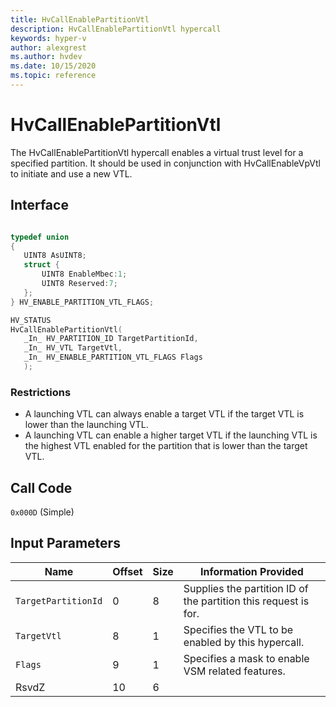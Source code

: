 ```yaml
---
title: HvCallEnablePartitionVtl
description: HvCallEnablePartitionVtl hypercall
keywords: hyper-v
author: alexgrest
ms.author: hvdev
ms.date: 10/15/2020
ms.topic: reference
---
```


# HvCallEnablePartitionVtl

The HvCallEnablePartitionVtl hypercall enables a virtual trust level for a specified partition. It should be used in conjunction with HvCallEnableVpVtl to initiate and use a new VTL.

## Interface

 ```c

typedef union
{
    UINT8 AsUINT8;
    struct {
        UINT8 EnableMbec:1;
        UINT8 Reserved:7;
    };
} HV_ENABLE_PARTITION_VTL_FLAGS;

HV_STATUS
HvCallEnablePartitionVtl(
    _In_ HV_PARTITION_ID TargetPartitionId,
    _In_ HV_VTL TargetVtl,
    _In_ HV_ENABLE_PARTITION_VTL_FLAGS Flags
    );
 ```

### Restrictions

- A launching VTL can always enable a target VTL if the target VTL is lower than the launching VTL.
- A launching VTL can enable a higher target VTL if the launching VTL is the highest VTL enabled for the partition that is lower than the target VTL.

## Call Code

`0x000D` (Simple)

## Input Parameters

| Name                    | Offset     | Size     | Information Provided                      |
|-------------------------|------------|----------|-------------------------------------------|
| `TargetPartitionId`     | 0          | 8        | Supplies the partition ID of the partition this request is for. |
| `TargetVtl`             | 8          | 1        | Specifies the VTL to be enabled by this hypercall. |
| `Flags`                 | 9          | 1        | Specifies a mask to enable VSM related features.|
| RsvdZ                   | 10         | 6        |                                           |